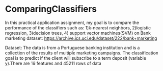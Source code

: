 # ComparingClassifiers
In this practical application assignment, my goal is to compare the performance of the classifiers such as:
1)k-nearest neighbors, 
2)logistic regression, 
3)decision trees, 
4) support vector machines(SVM)
on Bank marketing dataset: https://archive.ics.uci.edu/dataset/222/bank+marketing

Dataset: 
The data is from a Portuguese banking institution and is a collection of the results of multiple marketing campaigns. The classification goal is to predict if the client will subscribe to a term deposit (variable y).There are 16 features and 45211 rows of data
